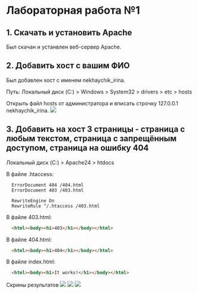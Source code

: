 # Лабораторная работа №1

## 1. Скачать и установить Apache
Был скачан и устанвлен веб-сервер Apache.

## 2. Добавить хост с вашим ФИО
Был добавлен хост с именем nekhaychik_irina.

Путь: Локальный диск (C:) > Windows > System32 > drivers > etc > hosts

Открыть файл hosts от администратора и вписать строчку 127.0.0.1 nekhaychik_irina.
![](https://i.imgur.com/M3oDzuA.png)

## 3. Добавить на хост 3 страницы - страница с любым текстом, страница с запрещённым доступом, страница на ошибку 404
Локальный диск (C:) > Apache24 > htdocs

В файле .htaccess:
```
  ErrorDocument 404 /404.html
  ErrorDocument 403 /403.html

  RewriteEngine On
  RewriteRule ^/.htaccess /403.html
```
В файле 403.html:
```html
  <html><body><h1>403</h1></body></html>
```
В файле 404.html:
```html
  <html><body><h1>404</h1></body></html>
```
В файле index.html:
```html
  <html><body><h1>It works!</h1></body></html>
```
Скрины результатов
![](https://i.imgur.com/kXHDuxK.png)
![](https://i.imgur.com/LaoqCL7.png)
![](https://i.imgur.com/B2A88ey.png)
